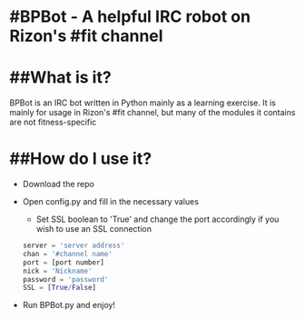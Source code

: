 #BPBot - A helpful IRC robot on Rizon's #fit channel
====================================================

##What is it?
=============
BPBot is an IRC bot written in Python mainly as a learning exercise. It is mainly for
usage in Rizon's #fit channel, but many of the modules it contains are not fitness-specific

##How do I use it?
==================
* Download the repo
* Open config.py and fill in the necessary values
	* Set SSL boolean to 'True' and change the port accordingly if you wish to use an SSL connection
	```python
	server = 'server address'
	chan = '#channel name'
	port = [port number]
	nick = 'Nickname'
	password = 'password'
	SSL = [True/False]
	```

* Run BPBot.py and enjoy!